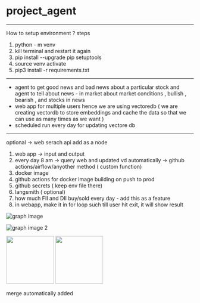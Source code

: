 # project_agent

---------------------------------------------------------------------------------------------------------------------------------
How to setup environment ?
steps
1. python - m venv <envname>
2. kill terminal and restart it again
3. pip install --upgrade pip setuptools
4. source venv activate
5. pip3 install -r requirements.txt
---------------------------------------------------------------------------------------------------------------------------------

- agent to get good news and bad news about a particular stock and agent to tell about news - in market about market conditions , bullish , bearish , and stocks in news
- web app for multiple users hence we are using vectoredb ( we are creating vectordb to store embeddings and cache the data so that we can use as many times as we want )
- scheduled run every day for updating vectore db

---------------------------------------------------------------------------------------------------------------------------------

optional -> web serach api add as a node
1) web app -> input and output
2) every day 8 am -> query web and updated vd automatically -> github actions/airflow/anyother method ( custom function)
3) docker image 
4) github actions for docker image building on push to prod
5) github secrets ( keep env file there)
6) langsmith ( optional)
7) how much FII and DII buy/sold every day - add this as a feature 
8) in webapp, make it in for loop such till user hit exit, it will show result 

![graph image](/project_agent/input/images/graph.jpg)

![graph image 2](/project_agent/input/images/graph2.jpg)

<img src="/project_agent/input/images/graph-1.png" width="128"/>
<img src="/project_agent/input/images/graph-2.png" width="128"/>


merge automatically added